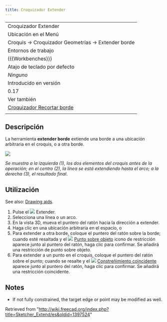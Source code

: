 ```yaml
---
title: Croquizador Extender
---
```

|  |
| --- |
| Croquizador Extender |
| Ubicación en el Menú |
| Croquis → Croquizador Geometrías → Extender borde |
| Entornos de trabajo |
| {{{Workbenches}}} |
| Atajo de teclado por defecto |
| *Ninguno* |
| Introducido en versión |
| 0.17 |
| Ver también |
| [Croquizador Recortar borde](/Sketcher_Trimming/es "Sketcher Trimming/es") |
|  |

## Descripción

La herramienta **extender borde** extiende una borde a una ubicación arbitraria en el croquis, o a otra borde.

![](/images/Sketcher_Extend_example_01.png)

*Se muestra a la izquierda (1), los dos elementos del croquis antes de la operación; en el centro (2), la línea se está extendiendo hasta el arco; a la derecha (3), el resultado final*.

## Utilización

See also: [Drawing aids](/Sketcher_Workbench#Drawing_aids "Sketcher Workbench").

1. Pulse el ![](/images/Sketcher_Extend.svg) Extender.
2. Selecciona una línea o un arco.
3. En la vista 3D, mueva el puntero del ratón hacia la dirección a extender.
4. Haga clic en una ubicación arbitraria en el espacio, o
5. Para extender a otra borde, coloque el puntero del ratón sobre la borde; cuando esté resaltada y el ![](/images/Sketcher_ConstrainPointOnObject.svg) [Punto sobre objeto](/Sketcher_ConstrainPointOnObject/es "Sketcher ConstrainPointOnObject/es") icono de restricción aparece junto al puntero del ratón, haga clic para confirmar. Se añadirá una restricción de punto sobre objeto.
6. Para extender a un punto en el croquis, coloque el puntero del ratón sobre el punto; cuando se resalte y el ![](/images/Sketcher_ConstrainCoincident.svg) [Constreñimiento coincidente](/Sketcher_ConstrainCoincident/es "Sketcher ConstrainCoincident/es") aparece junto al puntero del ratón, haga clic para confirmar. Se añadirá una restricción coincidente.

## Notes

* If not fully constrained, the target edge or point may be modified as well.

Retrieved from "<http://wiki.freecad.org/index.php?title=Sketcher_Extend/es&oldid=1397524>"
